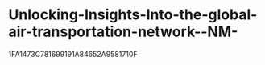 # Unlocking-Insights-Into-the-global-air-transportation-network--NM-
1FA1473C781699191A84652A9581710F
